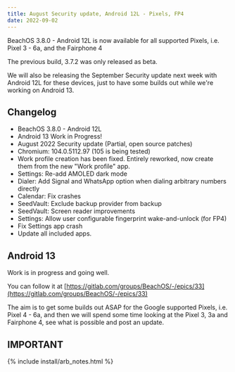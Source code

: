 ```yaml
---
title: August Security update, Android 12L - Pixels, FP4
date: 2022-09-02
---
```


BeachOS 3.8.0 - Android 12L is now available for all supported Pixels, i.e. Pixel 3 - 6a, and the Fairphone 4

The previous build, 3.7.2 was only released as beta.

We will also be releasing the September Security update next week with Android 12L for these devices, just to have some builds out while we're working on Android 13.

## Changelog
* BeachOS 3.8.0 - Android 12L
* Android 13 Work in Progress!
* August 2022 Security update (Partial, open source patches)
* Chromium: 104.0.5112.97 (105 is being tested)
* Work profile creation has been fixed. Entirely reworked, now create them from the new "Work profile" app.
* Settings: Re-add AMOLED dark mode
* Dialer: Add Signal and WhatsApp option when dialing arbitrary numbers directly
* Calendar: Fix crashes
* SeedVault: Exclude backup provider from backup
* SeedVault: Screen reader improvements
* Settings: Allow user configurable fingerprint wake-and-unlock (for FP4)
* Fix Settings app crash
* Update all included apps.

## Android 13
Work is in progress and going well.

You can follow it at [https://gitlab.com/groups/BeachOS/-/epics/33](https://gitlab.com/groups/BeachOS/-/epics/33)

The aim is to get some builds out ASAP for the Google supported Pixels, i.e. Pixel 4 - 6a, and then we will spend some time looking at the Pixel 3, 3a and Fairphone 4, see what is possible and post an update.

## IMPORTANT

{% include install/arb_notes.html %}
